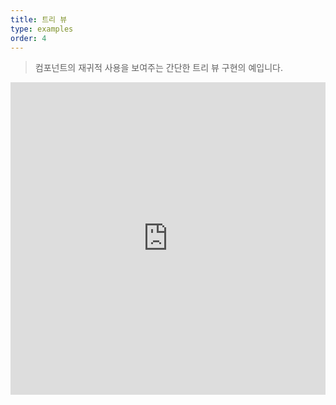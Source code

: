 ```yaml
---
title: 트리 뷰
type: examples
order: 4
---
```


> 컴포넌트의 재귀적 사용을 보여주는 간단한 트리 뷰 구현의 예입니다.

<iframe width="100%" height="500" src="https://jsfiddle.net/yyx990803/3p0j5sgy/embedded/result,html,js,css" allowfullscreen="allowfullscreen" frameborder="0"></iframe>
